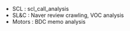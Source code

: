 - SCL : scl_call_analysis
- SL&C : Naver review crawling, VOC analysis
- Motors : BDC memo analysis
